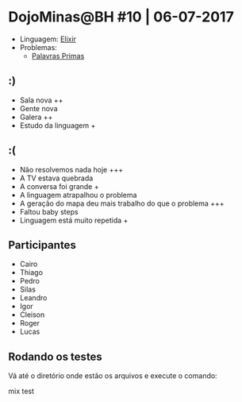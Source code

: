 # DojoMinas@BH #10 | 06-07-2017

- Linguagem: [Elixir](http://www.elixir-lang.org/)
- Problemas:
    - [Palavras Primas](http://dojopuzzles.com/problemas/exibe/palavras-primas/)

## :)

- Sala nova ++
- Gente nova
- Galera ++
- Estudo da linguagem +

## :(

- Não resolvemos nada hoje +++
- A TV estava quebrada
- A conversa foi grande +
- A linguagem atrapalhou o problema
- A geração do mapa deu mais trabalho do que o problema +++
- Faltou baby steps
- Linguagem está muito repetida +

## Participantes

- Cairo
- Thiago
- Pedro
- Silas
- Leandro
- Igor
- Cleison
- Roger
- Lucas

## Rodando os testes

Vá até o diretório onde estão os arquivos e execute o comando:

   mix test
